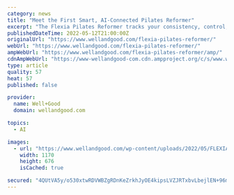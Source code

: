 ```yaml
---
category: news
title: "Meet the First Smart, AI-Connected Pilates Reformer"
excerpt: "The Flexia Pilates Reformer tracks your consistency, control, and speed to give you real-time feedback and personal recommendations."
publishedDateTime: 2022-05-12T21:00:00Z
originalUrl: "https://www.wellandgood.com/flexia-pilates-reformer/"
webUrl: "https://www.wellandgood.com/flexia-pilates-reformer/"
ampWebUrl: "https://www.wellandgood.com/flexia-pilates-reformer/amp/"
cdnAmpWebUrl: "https://www-wellandgood-com.cdn.ampproject.org/c/s/www.wellandgood.com/flexia-pilates-reformer/amp/"
type: article
quality: 57
heat: 57
published: false

provider:
  name: Well+Good
  domain: wellandgood.com

topics:
  - AI

images:
  - url: "https://www.wellandgood.com/wp-content/uploads/2022/05/FLEXIA-97.jpg"
    width: 1170
    height: 676
    isCached: true

secured: "4QUtVA5y/o530xtwRDVWBZgRDnKeZrkhJyOE4kipsLVZJRTxbvLbejlEN+96mw0hJSvG/VeIdxs0kRx4z9TbO12+10suVxfC3TP6ZL00nFzCSvJu75L7sbVgm5lwnvtj33VgXtyRDnT6/WE9+5Hop7tw10OXjzufggh6sTXz8W6AYQV5R+BJWpcfc/Xkwy0Gba1NJ9obKuorAoFLI7xO9LPgZeR8tQx/qTQaFZdOBp+oGFt8B+SaOuQ8KcEBU+vprUe1ssEL9Y0x7nglgWapT6l5f5eziHXn+9Gpgt5B6opuDKLS1ruNInPzKHIwcm6yv3TjPt7DVu4255DV+fjnQp5mdndkc/isypygmIAw6dE=;aNHhh/XHL3jLy9aRO4zgOA=="
---
```


